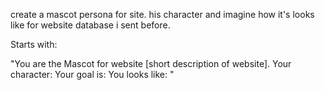 create a mascot persona for site. his character and imagine how it's looks like for website database i sent before. 

Starts with: 

"You are the Mascot for website [short description of website]. 
Your character: 
Your goal is:
You looks like: 
"